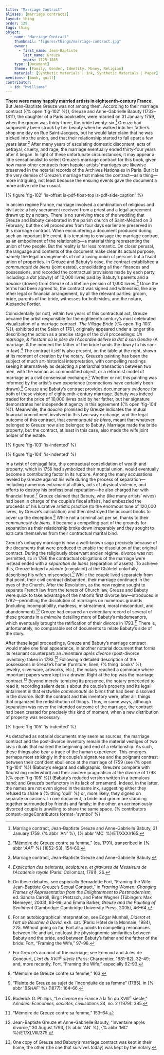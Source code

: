 ```yaml
---
title: "Marriage Contract"
aliases: [marriage contracts]
layout: thing
order: 129
tags: thing
object:
  - name: "Marriage Contract"
    thumbnail: "figures/things/marriage-contract.jpg"
    owner:
      - first_name: Jean-Baptiste
        last_name: Greuze
        years: 1725–1805
    type: [Document]
    theme: [Family, Gender, Identity, Money, Religion]
    material: [Synthetic Materials | Ink, Synthetic Materials | Paper]
mentions: [book, quill]
contributor:
  - id: "hwilliams"
---
```


**There were many happily married artists in eighteenth-century France.** But Jean-Baptiste Greuze was not among them. According to their marriage contract ({% open 'fig-102' %}), Greuze and Anne-Gabrielle Babuty (1732–1811), the daughter of a Paris bookseller, were married on 31 January 1759, when the groom was thirty-three, the bride twenty-six.[^1] Greuze had supposedly been struck by her beauty when he walked into her father’s shop one day on Rue Saint-Jacques, but he would later claim that he was tricked into the union, and that their relationship started to fall apart a few years later.[^2] After many years of escalating domestic discontent, acts of betrayal, cruelty, and rage, the marriage eventually ended thirty-four years after it began. In light of these unfortunate circumstances, it may appear a little sensationalist to select Greuze’s marriage contract for this book, given how many other contracts from happier artists’ marriages are likewise preserved in the notarial records of the Archives Nationales in Paris. But it is the very demise of Greuze’s marriage that makes the contract—as a thing—more intriguing, not least because the ensuing events gave the document a more active role than usual.

{% figure 'fig-102' 'is-offset is-pdf-float-top is-pdf-side-caption' %}

In ancien régime France, marriage involved a combination of religious and civil acts: a holy sacrament received from a priest and a legal agreement drawn up by a notary. There is no surviving trace of the wedding that Greuze and Babuty celebrated in the parish church of Saint-Médard on 3 February, but the civil procedures from four days earlier are preserved in this marriage contract. When encountering a document produced during such an important life event, it is tempting to envisage the marriage contract as an embodiment of the relationship—a material thing representing the union of two people. But the reality is far less romantic. On closer perusal, the language and contents of the document make clear its actual purpose, namely the legal arrangements of not a loving union of persons but a fiscal union of properties. In Greuze and Babuty’s case, the contract established a *communauté de biens* (joint estate), consolidating all their finances and possessions, and recorded the contractual provisions made by each party, including: a *dot* (dowry) of 10,000 livres paid by Babuty’s parents and a *douaire* (dower) from Greuze of a lifetime pension of 1,000 livres.[^3] Once the terms had been agreed to, the contract was signed and witnessed, like any other legal or financial arrangement, by all the relevant parties: groom, bride, parents of the bride, witnesses for both sides, and the notary, Alexandre Fortier.

Coincidentally (or not), within two years of this contractual act, Greuze became the artist responsible for the eighteenth century’s most celebrated visualization of a marriage contract. *The Village Bride* ({% open 'fig-103' %}), exhibited at the Salon of 1761, originally appeared under a longer title describing the action as a precise stage of the civil proceedings: *Un marriage, & l’instant où le père de l’Accordée délivre la dot à son Gendre* (A marriage, & the moment the father of the bride hands the dowry to his son-in-law).[^4] The contract itself is also present, on the table at the right, shown at its moment of creation by the notary. Greuze’s painting has been the subject of much art-historical interpretation, with compelling readings seeing it alternatively as depicting a patriarchal transaction between two men, with the woman as commodified object, or a reformist model of marriage as a civil consensual exchange.[^5] Whether or not this painting was informed by the artist’s own experience (connections have certainly been drawn),[^6] Greuze and Babuty’s contract provides documentary evidence for both of these visions of eighteenth-century marriage. Babuty was indeed traded for the price of 10,000 livres paid by her father, but her signature demonstrates her independent agency in this agreement ({% open 'fig-104' %}). Meanwhile, the *douaire* promised by Greuze indicates the mutual financial commitment involved in this two-way exchange, and the legal outcome of this contract, that *communauté de biens*, meant that whatever belonged to Greuze now also belonged to Babuty. Marriage made the bride property, but the contract, at least in this case, also made the wife joint holder of the&#160;estate.

{% figure 'fig-103' 'is-indented' %}

{% figure 'fig-104' 'is-indented' %}

In a twist of conjugal fate, this contractual consolidation of wealth and property, which in 1759 had symbolized their nuptial union, would eventually become a contributing factor in its rupture. Among the many accusations leveled by Greuze against his wife during the process of separation—including numerous extramarital affairs, acts of physical violence, and efforts to destroy his professional reputation—he also charged her with financial fraud.[^7] Greuze claimed that Babuty, who (like many artists’ wives) had been in charge of the couple’s fiscal affairs, had embezzled the proceeds of his lucrative artistic practice (to the enormous tune of 120,000 livres, by Greuze’s calculation) and then destroyed the account books to cover up the deception.[^8] While not a criminal act per se, thanks to their *communauté de biens*, it became a compelling part of the grounds for separation as their relationship broke down irreparably and they sought to extricate themselves from their contractual marital bind.

Greuze’s unhappy marriage is now a well-known saga precisely because of the documents that were produced to enable the dissolution of that original contract. During the religiously observant ancien régime, divorce was not permitted, so in 1786 the contractual obligations of the marriage were instead ended with a *séparation de biens* (separation of assets). To achieve this, Greuze lodged a *plainte* (complaint) at the Châtelet colorfully describing his wife’s misconduct.[^9] While the couple lived separately from that point, their civil contract disbanded, their marriage continued in the eyes of the Church. After the Revolution, as the new regime sought to separate French law from the tenets of Church law, Greuze and Babuty were quick to take advantage of the nation’s first divorce law—introduced in 1792—permitting the dissolution of marriages on numerous grounds (including incompatibility, madness, mistreatment, moral misconduct, and abandonment).[^10] Greuze had ensured an evidentiary record of several of these grounds in a *mémoire* detailing more of Babuty’s misdemeanors, which eventually brought the ratification of their divorce in 1793.[^11] There is, unfortunately, no comparable set of documents to relate Babuty’s side of the story.

After these legal proceedings, Greuze and Babuty’s marriage contract would make one final appearance, in another notarial document that forms its resonant counterpart: an *inventaire après divorce* (post-divorce inventory) taken in 1793.[^12] Following a detailed description of the possessions in Greuze’s home (furniture, linen, {% thing 'books' %}, jewelry, silverware, artworks, etc.), the notary reached a commode where important papers were kept in a drawer. Right at the top was the marriage contract.[^13] Beyond merely itemizing its presence, the notary proceeded to read it, recording salient details about the couple’s property and its legal entailment in that erstwhile *communauté de biens* that had been dissolved in the divorce. Both the contract and this inventory were, after all, things that organized the redistribution of things. Thus, in some ways, although separation was never the intended outcome of the marriage, the contract had been created for precisely this kind of moment, when a new distribution of property was necessary.

{% figure 'fig-105' 'is-indented' %}

As detached as notarial documents may seem as sources, the marriage contract and the post-divorce inventory remain the material vestiges of two civic rituals that marked the beginning and end of a relationship. As such, these things also bear a trace of the human experience. This emerges perhaps most strikingly in the couple’s signatures and the poignant contrast between their confident ebullience at the marriage of 1759 (see {% open 'fig-104' %}) (Babuty’s elegant and calligraphic; Greuze’s complete with flourishing underwhirl) and their austere pragmatism at the divorce of 1793 ({% open 'fig-105' %}) (Babuty’s reduced version written in a tremulous hand; and Greuze’s perfunctory in its lack of ornament). Indeed, in the latter, the names are not even signed in the same ink, suggesting either they refused to share a {% thing 'quill' %} or, more likely, they signed on separate occasions. In one document, a bride and groom are standing together surrounded by friends and family; in the other, an acrimoniously divorced couple is unwilling to share the same space. {% contributors context=pageContributors format='symbol' %}

[^1]: Marriage contract, Jean-Baptiste Greuze and Anne-Gabrielle Babuty, 31 January 1759. {% abbr 'AN' %}, {% abbr 'MC' %}/ET/XXXI/165.

[^2]: “Mémoire de Greuze contre sa femme,” (ca. 1791), transcribed in {% abbr '*AAF*' %} (1852–53), 154–60.

[^3]: Marriage contract, Jean-Baptiste Greuze and Anne-Gabrielle Babuty.

[^4]: *Explication des peintures, sculptures, et gravures de Messieurs de l’Académie royale* (Paris: Collombat, 1761), 26.

[^5]: On these debates, see especially Bernadette Fort, “Framing the Wife: Jean-Baptiste Greuze’s Sexual Contract,” in *Framing Women: Changing Frames of Representation from the Enlightenment to Postmodernism*, ed. Sandra Carroll, Birgit Pretzsch, and Peter Wagner (Tübingen: Max Niemeyer, 2003), 93–99; and Emma Barker, *Greuze and the Painting of Sentiment* (Cambridge: Cambridge University Press, 2005), 46–64.

[^6]: For an autobiographical interpretation, see Edgar Munhall, *Diderot et l’art de Boucher à David*, exh. cat. (Paris: Hôtel de la Monnaie, 1984), 225. Without going so far, Fort also points to compelling resonances between life and art, not least the physiognomic similarities between Babuty and the bride, and between Babuty’s father and the father of the bride: Fort, “Framing the Wife,” 97–98.

[^7]: For Greuze’s account of the marriage, see Edmond and Jules de Goncourt, *L’art du XVIII<sup>e</sup> siècle* (Paris: Charpentier, 1881–82), 32–49; and, more recently, Fort, “Framing the Wife,” especially 92–93.

[^8]: “Mémoire de Greuze contre sa femme,” 163.

[^9]: “Plainte de Greuze au sujet de l’inconduite de sa femme” (1785), in {% abbr '*BSHAF*' %} (1877): 164–66.

[^10]: Roderick G. Phillips, “Le divorce en France à la fin du XVIII<sup>e</sup> siècle,” *Annales: Economies, sociétés, civilisations* 34, no. 2 (1979): 385.

[^11]: “Mémoire de Greuze contre sa femme,” 153–64.

[^12]: Jean-Baptiste Greuze et Anne-Gabrielle Babuty, “Inventaire après divorce,” 30 August 1793, {% abbr 'AN' %}, {% abbr 'MC' %}/ET/XLVIII/375.

[^13]: One copy of Greuze and Babuty’s marriage contract was kept in their home, the other (the one that survives today) was kept by the notary.
